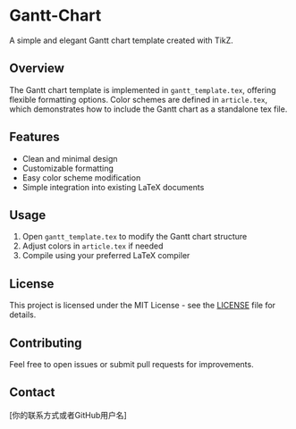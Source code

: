 # Gantt-Chart
A simple and elegant Gantt chart template created with TikZ.

## Overview
The Gantt chart template is implemented in `gantt_template.tex`, offering flexible formatting options. Color schemes are defined in `article.tex`, which demonstrates how to include the Gantt chart as a standalone tex file.

## Features
- Clean and minimal design
- Customizable formatting
- Easy color scheme modification
- Simple integration into existing LaTeX documents

## Usage
1. Open `gantt_template.tex` to modify the Gantt chart structure
2. Adjust colors in `article.tex` if needed
3. Compile using your preferred LaTeX compiler


## License
This project is licensed under the MIT License - see the [LICENSE](LICENSE) file for details.



## Contributing
Feel free to open issues or submit pull requests for improvements.

## Contact
[你的联系方式或者GitHub用户名]
